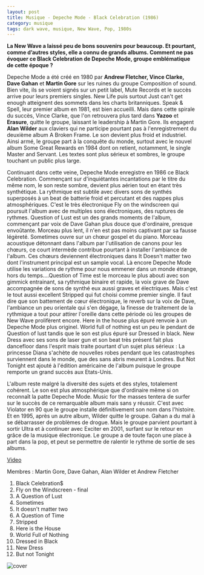 ```yaml
---
layout: post
title: Musique - Depeche Mode - Black Celebration (1986)
category: musique
tags: dark wave, musique, New Wave, Pop, 1980s
---
```


**La New Wave a laissé peu de bons souvenirs pour beaucoup. Et pourtant, comme d’autres styles, elle a connu de grands albums. Comment ne pas évoquer ce Black Celebration de Depeche Mode, groupe emblématique de cette époque ?**

Depeche Mode a été créé en 1980 par **Andrew Fletcher, Vince Clarke, Dave Gahan** et **Martin Gore** sur les ruines du groupe Composition of sound. Bien vite, ils se voient signés sur un petit label, Mute Records et le succès arrive pour leurs premiers singles. New Life puis surtout Just can't get enough atteignent des sommets dans les charts britanniques. Speak &amp; Spell, leur premier album en 1981, est bien accueilli. Mais dans cette spirale du succès, Vince Clarke, que l'on retrouvera plus tard dans **Yazoo** et **Erasure**, quitte le groupe, laissant le leadership à Martin Gore. Ils engagent **Alan Wilder** aux claviers qui ne participe pourtant pas à l'enregistrement du deuxième album A Broken Frame. Le son devient plus froid et industriel. Ainsi armé, le groupe part à la conquête du monde, surtout avec le nouvel album Some Great Rewards en 1984 dont on retient, notamment, le single Master and Servant. Les textes sont plus sérieux et sombres, le groupe touchant un public plus large.

Continuant dans cette veine, Depeche Mode enregistre en 1986 ce Black Celebration. Commençant sur d'inquiétantes incantations par le titre du même nom, le son reste sombre, devient plus aérien tout en étant très synthétique. La rythmique est subtile avec divers sons de synthés superposés à un beat de batterie froid et percutant et des nappes plus atmosphériques. C'est le très électronique Fly on the windscreen qui poursuit l'album avec de multiples sons électroniques, des ruptures de rythmes. Question of Lust est un des grands moments de l'album, commençant par voix de Dave Gahan plus douce que d'ordinaire, presque envoûtante. Morceau plus lent, il n'en est pas moins captivant par sa fausse légèreté. Sometimes ouvre sur un chœur gospel et du piano. Morceau acoustique détonnant dans l'album par l'utilisation de canons pour les chœurs, ce court intermède contribue pourtant à installer l'ambiance de l'album. Ces chœurs deviennent électroniques dans It Doesn't matter two dont l'instrument principal est un sample vocal. Là encore Depeche Mode utilise les variations de rythme pour nous emmener dans un monde étrange, hors du temps….Question of Time est le morceau le plus abouti avec son gimmick entrainant, sa rythmique binaire et rapide, la voix grave de Dave accompagnée de sons de synthé eux aussi graves et électriques. Mais c'est le tout aussi excellent Stripped qui fut choisi comme premier single. Il faut dire que son battement de cœur électronique, le reverb sur la voix de Dave, l'ambiance un peu orientale qui s'en dégage, la finesse de traitement de la rythmique a tout pour attirer l'oreille dans cette période où les groupes de New Wave prolifèrent encore. Here in the house plus épuré renvoie à un Depeche Mode plus originel. World full of nothing est un peu le pendant de Question of lust tandis que le son est plus épuré sur Dressed in black. New Dress avec ses sons de laser gun et son beat très présent fait plus dancefloor dans l'esprit mais traite pourtant d'un sujet plus sérieux : La princesse Diana s'achète de nouvelles robes pendant que les catastrophes surviennent dans le monde, que des sans abris meurent à Londres. But Not Tonight est ajouté à l'édition américaine de l'album puisque le groupe remporte un grand succès aux Etats-Unis.

L'album reste malgré la diversité des sujets et des styles, totalement cohérent. Le son est plus atmosphérique que d'ordinaire même si on reconnaît la patte Depeche Mode. Music for the masses tentera de surfer sur le succès de ce remarquable album mais sans y réussir. C'est avec Violator en 90 que le groupe installe définitivement son nom dans l'histoire. Et en 1995, après un autre album, Wilder quitte le groupe. Gahan a du mal à se débarrasser de problèmes de drogue. Mais le groupe parvient pourtant à sortir Ultra et à continuer avec Exciter en 2001, surfant sur le retour en grâce de la musique électronique. Le groupe a de toute façon une place à part dans la pop, et peut se permettre de ralentir le rythme de sortie de ses albums.

[Video](https://www.youtube.com/watch?v=9pt7EWFF_T8])

Membres : Martin Gore, Dave Gahan, Alan Wilder et Andrew Fletcher

1. Black Celebration$
2. Fly on the Windscreen - final
3. A Question of Lust
4. Sometimes
5. It doesn't matter two
6. A Question of Time
7. Stripped
8. Here is the House
9. World Full of Nothing
10. Dressed in Black
11. New Dress
12. But not Tonight


![cover](https://cheziceman.files.wordpress.com/2014/11/depecheblack.jpg)
